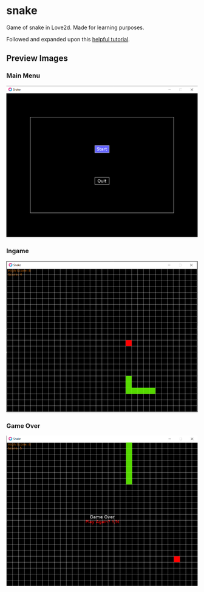 # snake
Game of snake in Love2d. Made for learning purposes.

Followed and expanded upon this [helpful tutorial](https://simplegametutorials.github.io/snake/).

## Preview Images

### Main Menu

![alt text](https://github.com/aim4/snake/blob/master/menu.png "Menu Preview")

### Ingame

![alt text](https://github.com/aim4/snake/blob/master/ingame.png "Ingame Preview")

### Game Over

![alt text](https://github.com/aim4/snake/blob/master/gameover.png "Gameover Preview")
